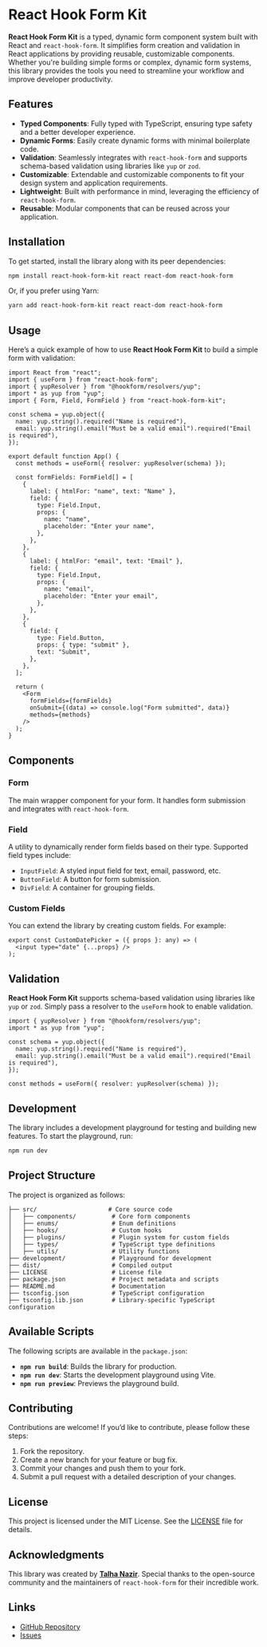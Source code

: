 
# React Hook Form Kit

**React Hook Form Kit** is a typed, dynamic form component system built with React and `react-hook-form`. It simplifies form creation and validation in React applications by providing reusable, customizable components. Whether you're building simple forms or complex, dynamic form systems, this library provides the tools you need to streamline your workflow and improve developer productivity.

## Features

- **Typed Components**: Fully typed with TypeScript, ensuring type safety and a better developer experience.
- **Dynamic Forms**: Easily create dynamic forms with minimal boilerplate code.
- **Validation**: Seamlessly integrates with `react-hook-form` and supports schema-based validation using libraries like `yup` or `zod`.
- **Customizable**: Extendable and customizable components to fit your design system and application requirements.
- **Lightweight**: Built with performance in mind, leveraging the efficiency of `react-hook-form`.
- **Reusable**: Modular components that can be reused across your application.

## Installation

To get started, install the library along with its peer dependencies:

```bash
npm install react-hook-form-kit react react-dom react-hook-form
```

Or, if you prefer using Yarn:

```bash
yarn add react-hook-form-kit react react-dom react-hook-form
```

## Usage

Here’s a quick example of how to use **React Hook Form Kit** to build a simple form with validation:

```tsx
import React from "react";
import { useForm } from "react-hook-form";
import { yupResolver } from "@hookform/resolvers/yup";
import * as yup from "yup";
import { Form, Field, FormField } from "react-hook-form-kit";

const schema = yup.object({
  name: yup.string().required("Name is required"),
  email: yup.string().email("Must be a valid email").required("Email is required"),
});

export default function App() {
  const methods = useForm({ resolver: yupResolver(schema) });

  const formFields: FormField[] = [
    {
      label: { htmlFor: "name", text: "Name" },
      field: {
        type: Field.Input,
        props: {
          name: "name",
          placeholder: "Enter your name",
        },
      },
    },
    {
      label: { htmlFor: "email", text: "Email" },
      field: {
        type: Field.Input,
        props: {
          name: "email",
          placeholder: "Enter your email",
        },
      },
    },
    {
      field: {
        type: Field.Button,
        props: { type: "submit" },
        text: "Submit",
      },
    },
  ];

  return (
    <Form
      formFields={formFields}
      onSubmit={(data) => console.log("Form submitted", data)}
      methods={methods}
    />
  );
}
```

## Components

### Form

The main wrapper component for your form. It handles form submission and integrates with `react-hook-form`.

### Field

A utility to dynamically render form fields based on their type. Supported field types include:

- `InputField`: A styled input field for text, email, password, etc.
- `ButtonField`: A button for form submission.
- `DivField`: A container for grouping fields.

### Custom Fields

You can extend the library by creating custom fields. For example:

```tsx
export const CustomDatePicker = ({ props }: any) => (
  <input type="date" {...props} />
);
```

## Validation

**React Hook Form Kit** supports schema-based validation using libraries like `yup` or `zod`. Simply pass a resolver to the `useForm` hook to enable validation.

```tsx
import { yupResolver } from "@hookform/resolvers/yup";
import * as yup from "yup";

const schema = yup.object({
  name: yup.string().required("Name is required"),
  email: yup.string().email("Must be a valid email").required("Email is required"),
});

const methods = useForm({ resolver: yupResolver(schema) });
```

## Development

The library includes a development playground for testing and building new features. To start the playground, run:

```bash
npm run dev
```

## Project Structure

The project is organized as follows:

```
├── src/                    # Core source code
│   ├── components/          # Core form components
│   ├── enums/               # Enum definitions
│   ├── hooks/               # Custom hooks
│   ├── plugins/             # Plugin system for custom fields
│   ├── types/               # TypeScript type definitions
│   ├── utils/               # Utility functions
├── development/             # Playground for development
├── dist/                    # Compiled output
├── LICENSE                  # License file
├── package.json             # Project metadata and scripts
├── README.md                # Documentation
├── tsconfig.json            # TypeScript configuration
├── tsconfig.lib.json        # Library-specific TypeScript configuration
```

## Available Scripts

The following scripts are available in the `package.json`:

- **`npm run build`**: Builds the library for production.
- **`npm run dev`**: Starts the development playground using Vite.
- **`npm run preview`**: Previews the playground build.

## Contributing

Contributions are welcome! If you’d like to contribute, please follow these steps:

1. Fork the repository.
2. Create a new branch for your feature or bug fix.
3. Commit your changes and push them to your fork.
4. Submit a pull request with a detailed description of your changes.

## License

This project is licensed under the MIT License. See the [LICENSE](LICENSE) file for details.

## Acknowledgments

This library was created by **[Talha Nazir](https://github.com/talhanr)**. Special thanks to the open-source community and the maintainers of `react-hook-form` for their incredible work.

## Links

- [GitHub Repository](https://github.com/talhanr/react-hook-form-kit)
- [Issues](https://github.com/talhanr/react-hook-form-kit/issues)